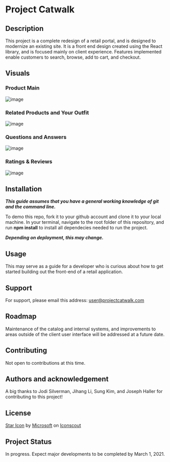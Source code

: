 # Project Catwalk

## Description

This project is a complete redesign of a retail portal, and is designed to modernize an existing site. It is a front end design created using the React library, and is focused mainly on client experience. Features implemented enable customers to search, browse, add to cart, and checkout.

## Visuals

### Product Main
![image](https://user-images.githubusercontent.com/72178817/121736484-9f9a7500-cac5-11eb-9e26-d3db20cca689.png)
### Related Products and Your Outfit
![image](https://user-images.githubusercontent.com/72178817/121736291-5ea26080-cac5-11eb-94df-c8cd7525d286.png)
### Questions and Answers
![image](https://user-images.githubusercontent.com/72178817/121736321-67933200-cac5-11eb-8b56-dc36fc70013c.png)
### Ratings & Reviews
![image](https://user-images.githubusercontent.com/72178817/121736349-724dc700-cac5-11eb-8702-def71ed2289a.png)

## Installation

***This guide assumes that you have a general working knowledge of git and the command line.***

To demo this repo, fork it to your github account and clone it to your local machine. In your terminal, navigate to the root folder of this repository, and run **npm install** to install all dependecies needed to run the project.

***Depending on deployment, this may change.***

## Usage

This may serve as a guide for a developer who is curious about how to get started building out the front-end of a retail application.

## Support

For support, please email this address: user@projectcatwalk.com

## Roadmap

Maintenance of the catalog and internal systems, and improvements to areas outside of the client user interface will be addressed at a future date.

## Contributing

Not open to contributions at this time.

## Authors and acknowledgement

A big thanks to Jodi Silverman, Jihang Li, Sung Kim, and Joseph Haller for contributing to this project!

## License

<a href="https://iconscout.com/icons/star" target="_blank">Star Icon</a> by <a href="https://iconscout.com/contributors/fluent">Microsoft</a> on <a href="https://iconscout.com">Iconscout</a>

## Project Status

In progress. Expect major developments to be completed by March 1, 2021.
